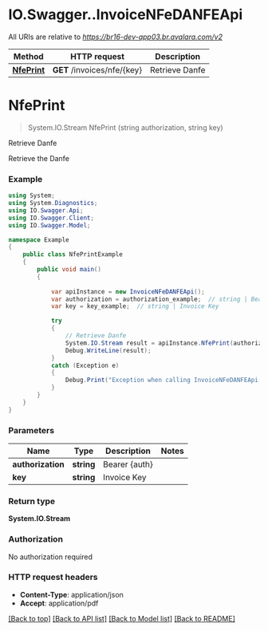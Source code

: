 # IO.Swagger..InvoiceNFeDANFEApi

All URIs are relative to *https://br16-dev-app03.br.avalara.com/v2*

Method | HTTP request | Description
------------- | ------------- | -------------
[**NfePrint**](InvoiceNFeDANFEApi.md#nfeprint) | **GET** /invoices/nfe/{key} | Retrieve Danfe


<a name="nfeprint"></a>
# **NfePrint**
> System.IO.Stream NfePrint (string authorization, string key)

Retrieve Danfe

Retrieve the Danfe 

### Example
```csharp
using System;
using System.Diagnostics;
using IO.Swagger.Api;
using IO.Swagger.Client;
using IO.Swagger.Model;

namespace Example
{
    public class NfePrintExample
    {
        public void main()
        {
            
            var apiInstance = new InvoiceNFeDANFEApi();
            var authorization = authorization_example;  // string | Bearer {auth}
            var key = key_example;  // string | Invoice Key

            try
            {
                // Retrieve Danfe
                System.IO.Stream result = apiInstance.NfePrint(authorization, key);
                Debug.WriteLine(result);
            }
            catch (Exception e)
            {
                Debug.Print("Exception when calling InvoiceNFeDANFEApi.NfePrint: " + e.Message );
            }
        }
    }
}
```

### Parameters

Name | Type | Description  | Notes
------------- | ------------- | ------------- | -------------
 **authorization** | **string**| Bearer {auth} | 
 **key** | **string**| Invoice Key | 

### Return type

**System.IO.Stream**

### Authorization

No authorization required

### HTTP request headers

 - **Content-Type**: application/json
 - **Accept**: application/pdf

[[Back to top]](#) [[Back to API list]](../README.md#documentation-for-api-endpoints) [[Back to Model list]](../README.md#documentation-for-models) [[Back to README]](../README.md)


